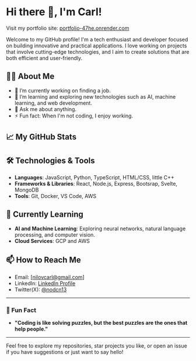 # Hi there 👋, I'm Carl!

Visit my portfolio site: [portfolio-47he.onrender.com](https://portfolio-47he.onrender.com)

Welcome to my GitHub profile! I'm a tech enthusiast and developer focused on building innovative and practical applications. I love working on projects that involve cutting-edge technologies, and I aim to create solutions that are both efficient and user-friendly.

## 👨‍💻 About Me

- 🔭 I’m currently working on finding a job.
- 🌱 I’m learning and exploring new technologies such as AI, machine learning, and web development.
- 💬 Ask me about anything.
- ⚡ Fun fact: When I'm not coding, I enjoy working.

## 📈 My GitHub Stats




## 🛠️ Technologies & Tools

- **Languages**: JavaScript, Python, TypeScript, HTML/CSS, little C++
- **Frameworks & Libraries**: React, Node.js, Express, Bootsrap, Svelte, MongoDB
- **Tools**: Git, Docker, VS Code, AWS 

## 🌱 Currently Learning

- **AI and Machine Learning**: Exploring neural networks, natural language processing, and computer vision.
- **Cloud Services**: GCP and AWS

## 📫 How to Reach Me

- Email: [nilovcarl@gmail.com]
- LinkedIn: [LinkedIn Profile](www.linkedin.com/in/carl-nilov-6557a2351)
- Twitter(X): [@nodcn13](https://x.com/nodcn13)

---

### 🤖 Fun Fact
- **"Coding is like solving puzzles, but the best puzzles are the ones that help people."**

---

Feel free to explore my repositories, star projects you like, or open an issue if you have suggestions or just want to say hello!
